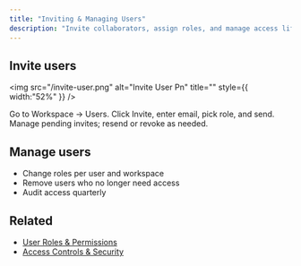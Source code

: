 ```yaml
---
title: "Inviting & Managing Users"
description: "Invite collaborators, assign roles, and manage access lifecycle."
---
```


## Invite users

<img
  src="/invite-user.png"
  alt="Invite User Pn"
  title=""
  style={{ width:"52%" }}
/>

<Steps>
  <Step title="Open Users">
    Go to Workspace → Users.
  </Step>
  <Step title="Invite">
    Click Invite, enter email, pick role, and send.
  </Step>
  <Step title="Resend or revoke">
    Manage pending invites; resend or revoke as needed.
  </Step>
</Steps>

## Manage users

- Change roles per user and workspace
- Remove users who no longer need access
- Audit access quarterly

## Related

- [User Roles & Permissions](/getting-started/users-access/user-roles)
- [Access Controls & Security](/getting-started/users-access/access-controls)